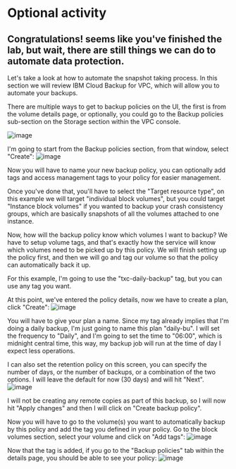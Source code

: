# Optional activity


## Congratulations! seems like you've finished the lab, but wait, there are still things we can do to automate data protection.

Let's take a look at how to automate the snapshot taking process. In this section we will review IBM Cloud Backup for VPC, which will allow you to automate your backups.

There are multiple ways to get to backup policies on the UI, the first is from the volume details page, or optionally, you could go to the Backup policies sub-section on the Storage section within the VPC console.

![image](https://media.github.ibm.com/user/273685/files/f2c36b1d-6a8f-45f6-925d-7c894910029b)

I'm going to start from the Backup policies section, from that window, select "Create":
![image](https://media.github.ibm.com/user/273685/files/62ad89aa-ae56-4e32-9d76-42ad8c015396)

Now you will have to name your new backup policy, you can optionally add tags and access management tags to your policy for easier management.

Once you've done that, you'll have to select the "Target resource type", on this example we will target "individual block volumes", but you could target "Instance block volumes" if you wanted to backup your crash consistency groups, which are basically snapshots of all the volumes attached to one instance.

Now, how will the backup policy know which volumes I want to backup? We have to setup volume tags, and that's exactly how the service will know which volumes need to be picked up by this policy. We will finish setting up the policy first, and then we will go and tag our volume so that the policy can automatically back it up. 

For this example, I'm going to use the "txc-daily-backup" tag, but you can use any tag you want.

At this point, we've entered the policy details, now we have to create a plan, click "Create":
![image](https://media.github.ibm.com/user/273685/files/bffd3279-e863-4af6-ae79-95cfd0ed6439)

You will have to give your plan a name. Since my tag already implies that I'm doing a daily backup, I'm just going to name this plan "daily-bu". I will set the frequency to "Daily", and I'm going to set the time to "06:00", which is midnight central time, this way, my backup job will run at the time of day I expect less operations.

I can also set the retention policy on this screen, you can specify the number of days, or the number of backups, or a combination of the two options. I will leave the default for now (30 days) and will hit "Next".
![image](https://media.github.ibm.com/user/273685/files/b032a2e6-f135-49c7-a230-bdaa7786f7c2)

I will not be creating any remote copies as part of this backup, so I will now hit "Apply changes" and then I will click on "Create backup policy".

Now you will have to go to the volume(s) you want to automatically backup by this policy and add the tag you defined in your policy. Go to the block volumes section, select your volume and click on "Add tags":
![image](https://media.github.ibm.com/user/273685/files/57801f49-2463-4749-89b5-7de568ebfefe)

Now that the tag is added, if you go to the "Backup policies" tab within the details page, you should be able to see your policy:
![image](https://media.github.ibm.com/user/273685/files/033d6957-8495-4d7f-bbba-d5aa3607922a)



